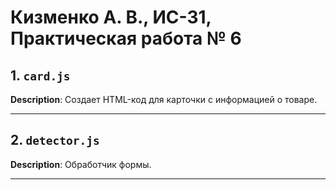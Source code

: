 # Кизменко А. В., ИС-31, Практическая работа № 6
  ## 1. `card.js`
    
  **Description**: Создает HTML-код для карточки с информацией о товаре.
    
  ---
  ## 2. `detector.js`
    
  **Description**: Обработчик формы.
    
  ---